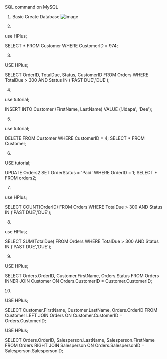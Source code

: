 SQL command on MySQL

1. Basic Create Database
![image]()

3.

use HPlus;

SELECT * FROM Customer WHERE CustomerID = 974;

3.

USE HPlus;

SELECT OrderID, TotalDue, Status, CustomerID FROM Orders WHERE TotalDue > 300 AND Status IN ('PAST DUE','DUE');

4.

use tutorial;

INSERT INTO Customer (FirstName, LastName) VALUE ('Jidapa', 'Dee');

5.

use tutorial;

DELETE FROM Customer WHERE CustomerID = 4;
SELECT * FROM Customer;

6.

USE tutorial;

UPDATE Orders2 SET OrderStatus = 'Paid' WHERE OrderID = 1;
SELECT * FROM orders2;

7.

use HPlus;

SELECT COUNT(OrderID) FROM Orders WHERE TotalDue > 300 AND Status IN ('PAST DUE','DUE');

8.

use HPlus;

SELECT SUM(TotalDue) FROM Orders WHERE TotalDue > 300 AND Status IN ('PAST DUE','DUE');

9.

USE HPlus;

SELECT Orders.OrderID, Customer.FirstName, Orders.Status
FROM Orders
INNER JOIN Customer ON Orders.CustomerID = Customer.CustomerID;

10.

USE HPlus;

SELECT Customer.FirstName, Customer.LastName, Orders.OrderID
FROM Customer
LEFT JOIN Orders ON Customer.CustomerID = Orders.CustomerID;

USE HPlus;

SELECT Orders.OrderID, Salesperson.LastName, Salesperson.FirstName
FROM Orders
RIGHT JOIN Salesperson ON Orders.SalespersonID = Salesperson.SalespersonID;
